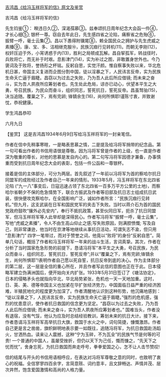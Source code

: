 [吉鸿昌《给冯玉祥将军的信》原文及鉴赏](https://www.vrrw.net/wx/10269.html)

吉鸿昌《给冯玉祥将军的信》

先生钧鉴①： 睽违日久②，深渴孺慕③。兹奉颂抗日周年纪念大会函一件④，才长心细⑤; 银杯一尊。窃自去年此日，先生感四省之沦陷，痛察省之危殆⑥，振臂一呼，毫士云集⑦。昌以下愚得附骥尾⑧，赖全国民众之拥护与先生虎威之素播⑨，康、宝、多、沽相继克服⑩，民族沉痼行见转机(11)。而朝无李刚(12)，权奸压迫于外，小宵诱惑于内(13)，胜利之局顿成瓦解。昌自挈孤军，转战径时，兵败将亡，而无补于时艰。息影津门(14)，实为补过之图，非敢置身世外也。今乃褒词及于败将，誉扬形之杯铭。反躬自思，实觉汗颜。惟自察事失败以来，华北危机日甚，帝国主义复进而企图分割中国，徒以淫暴之下，人民讳言反帝，实为民族生命夭亡逼于眉睫。昌窃以为过去之失败，乃为吾人此后所应借镜; 而未来之奋斗，实为吾人夙夜所应筹划者也。先生处此危局，谅亦已动心，伏望本平生之大勇，号召民族，为民众而奋斗，组织同志，誓死抗日，誓死反帝。昌虽驽骀(15)，决当追随。覆巢之下，焉有完卵; 锋镝余生(16)，尚何所惧耶!谨陈寸衷，并致谢忱，恭祝健康。

学生鸿昌恭叩

六月九日



【鉴赏】 这是吉鸿昌1934年6月9日写给冯玉祥将军的一封亲笔信。

作者在信中先稍事寒暄，一是略表思慕之情，二是提及给冯将军捎带的纪念品。第一句可看出作者的书信用语很是尊敬。因为冯将军曾是作者的上级，也一直是作者深为敬重的尊长，对他的思慕是发自内心的。第二句写冯将军因德才兼备，办事慎重而受到抗日周年纪念大会的表彰，包括一件公函和一尊银杯。

接着是信的主体部分，可分为两层。首先叙述了一年前以冯将军为首的察哈尔抗日同盟军的成败经过及作者自己一年来的情形。1933年5月，冯玉祥将军在东北四省沦陷 (“九一八”事变后，日寇迅速占领了东北四省一百多万平方公里的土地)，而察哈尔省朝夕不保的危急情势下，联合方振武及作者等旧部及抗日志士组成抗日武装，很快便攻克察哈尔，在全国影响广泛，诚如作者所言：“民族沉痼行见转机。”但九月，这支武装在日军和国民党军的夹击下失败。当时以蒋介石为首的国民党政府鼓吹“攘外必先安内”，奉行不抵抗政策，甚至伙同日军，扼杀了抗日同盟军，但冯玉祥将军等人此举却是深得民心。作者写冯将军“振臂一呼，毫士云集”，写他“虎威之素播”，令人不由生高山仰止之感;写失败原因，则满腔愤慨; 写及自己，则非常谦逊，他当时在京津等地继续从事抗日活动，可谓矢志不渝，但只用 “息影津门” 四字一笔带过，而对于赞誉之词，他竟以“败将”的身份“反躬自思”。简单几句话，概括了作者和冯玉祥将军一年来的战斗生活，言词真挚。其次，作者在分析了当时国家危急形势的前提下，恳请冯将军“本平生之大勇，号召民族，为民众而奋斗，组织同志，誓死抗日，誓死反帝”;并以“覆巢之下，焉有完卵;锋镝余生，尚何所惧耶”!表明作者自己愿以死自誓，抗日反帝到底的决心。作为主体部分的第二层，这一层是全信的重心所在，并且作者写此信的意图也正在于此。日本侵略军建立伪满洲国后，便开始向关内扩张。1933年5月31日签订了《塘沽协定》，日本的侵略矛头也就指向华北，华北局势紧张，危机也一天一天地加重。这时，日、英、美、德等帝国主义也加紧在华扩张经济势力，中国面临日益严重的经济困难，半殖民地化的程度更为加深了。作者清醒地认识到这种形势，他沉痛地感到： “徒以淫暴之下，人民讳言反帝，实为民族生命夭亡逼于眉睫。”强烈的危机感，强烈的忧患意识，使作者抗日救国的信念更为坚定。“昌窃以为过去之失败，乃为吾人此后所应借镜; 而未来之奋斗，实为吾人夙夜所应筹划者也。” 国难当头，作者没有退宿，没有气馁，他认为应及时总结经验教训，筹划未来的抗日大计。接下来，作者恳请冯玉祥将军高举抗日大旗，救国于水火之中，词句简捷，慷慨激昂。作者自己更是言之凿凿，旗帜鲜明地表示要一如既往，追随冯将军，为抗日救国赴汤蹈火，甘洒热血。读来让人震撼，这种“宁为玉碎，不为瓦全”的民族气节是何等的可贵! 一个普通的中国人，虽屡受挫折，但仍以天下为己任，慨而慷之，“先天下之忧而忧”，舍身忘死，为抗日救国而奔走呼号，拳拳爱国之心，怎不让人击节赞叹!

信的结尾与开头的书信用语相呼应，在表达对冯将军尊敬之意的同时，也致明了衷心的祝福。全信寥寥四百余字，言简意赅、词约意丰，且文辞畅达、声情并茂、层次井然，饱含爱国激情和高尚的人格力量。


